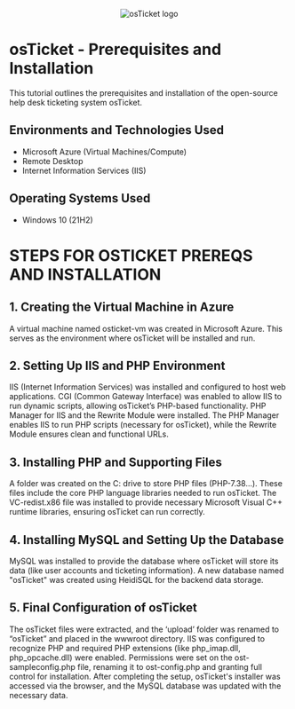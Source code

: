 <p align="center">
<img src="https://i.imgur.com/Clzj7Xs.png" alt="osTicket logo"/>
</p>

<h1>osTicket - Prerequisites and Installation</h1>
This tutorial outlines the prerequisites and installation of the open-source help desk ticketing system osTicket.<br />


<h2>Environments and Technologies Used</h2>

- Microsoft Azure (Virtual Machines/Compute)
- Remote Desktop
- Internet Information Services (IIS)

<h2>Operating Systems Used </h2>

- Windows 10</b> (21H2)

<h1>STEPS FOR OSTICKET PREREQS AND INSTALLATION</h1>


<h2>1. Creating the Virtual Machine in Azure</h2>
A virtual machine named osticket-vm was created in Microsoft Azure. This serves as the environment where osTicket will be installed and run.

<h2>2. Setting Up IIS and PHP Environment</h2>
IIS (Internet Information Services) was installed and configured to host web applications.
CGI (Common Gateway Interface) was enabled to allow IIS to run dynamic scripts, allowing osTicket’s PHP-based functionality.
PHP Manager for IIS and the Rewrite Module were installed. The PHP Manager enables IIS to run PHP scripts (necessary for osTicket), while the Rewrite Module ensures clean and functional URLs.

<h2>3. Installing PHP and Supporting Files</h2>
A folder was created on the C: drive to store PHP files (PHP-7.38...). These files include the core PHP language libraries needed to run osTicket.
The VC-redist.x86 file was installed to provide necessary Microsoft Visual C++ runtime libraries, ensuring osTicket can run correctly.

<h2>4. Installing MySQL and Setting Up the Database</h2>
MySQL was installed to provide the database where osTicket will store its data (like user accounts and ticketing information).
A new database named "osTicket" was created using HeidiSQL for the backend data storage.

<h2>5. Final Configuration of osTicket</h2>
The osTicket files were extracted, and the ‘upload’ folder was renamed to “osTicket” and placed in the wwwroot directory.
IIS was configured to recognize PHP and required PHP extensions (like php_imap.dll, php_opcache.dll) were enabled.
Permissions were set on the ost-sampleconfig.php file, renaming it to ost-config.php and granting full control for installation.
After completing the setup, osTicket's installer was accessed via the browser, and the MySQL database was updated with the necessary data.

